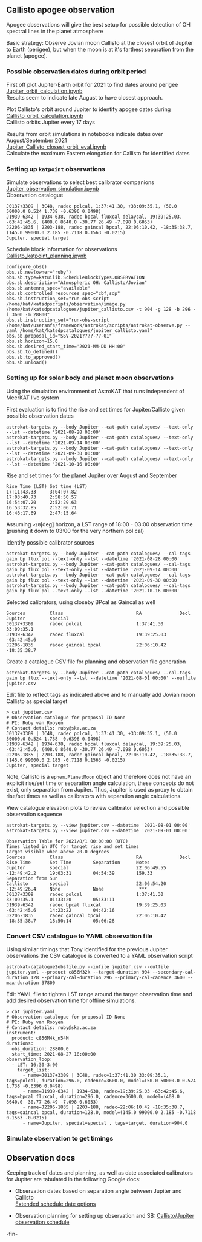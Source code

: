 ## Callisto apogee observation
Apogee observations will give the best setup for possible detection of OH spectral lines in the planet
atmosphere

Basic strategy: Observe Jovian moon Callisto at the closest orbit of Jupiter to Earth (perigee), but
when the moon is at it's farthest separation from the planet (apogee).


### Possible observation dates during orbit period
First off plot Jupiter-Earth orbit for 2021 to find dates around perigee    
[Jupiter_orbit_calculation.ipynb](https://github.com/rubyvanrooyen/observation_planning/blob/main/callisto/Jupiter_orbit_calculation.ipynb)    
Results seem to indicate late August to have closest approach.

Plot Callisto's orbit around Jupiter to identify apogee dates during    
[Callisto_orbit_calculation.ipynb](https://github.com/rubyvanrooyen/observation_planning/blob/main/callisto/Callisto_orbit_calculation.ipynb)    
Callisto orbits Jupiter every 17 days

Results from orbit simulations in notebooks indicate dates over August/September 2021    
[Jupiter_Callisto_closest_orbit_eval.ipynb](https://github.com/rubyvanrooyen/observation_planning/blob/main/callisto/Jupiter_Callisto_closest_orbit_eval.ipynb)    
Calculate the maximum Eastern elongation for Callisto for identified dates


### Setting up `katpoint` observations
Simulate observations to select best calibrator companions    
[Jupiter_observation_simulation.ipynb](https://github.com/rubyvanrooyen/observation_planning/blob/main/callisto/Jupiter_observation_simulation.ipynb)    
Observation catalogue    
```
J0137+3309 | 3C48, radec polcal, 1:37:41.30, +33:09:35.1, (50.0 50000.0 0.524 1.738 -0.6396 0.0498)
J1939-6342 | 1934-638, radec bpcal fluxcal delaycal, 19:39:25.03, -63:42:45.6, (408.0 8640.0 -30.77 26.49 -7.098 0.6053)
J2206-1835 | 2203-188, radec gaincal bpcal, 22:06:10.42, -18:35:38.7, (145.0 99000.0 2.185 -0.7118 0.1563 -0.0215)
Jupiter, special target
```
Schedule block information for observations    
[Callisto_katpoint_planning.ipynb](https://github.com/rubyvanrooyen/observation_planning/blob/main/callisto/Callisto_katpoint_planning.ipynb)    
```
configure_obs()
obs.sb.new(owner="ruby")
obs.sb.type=katuilib.ScheduleBlockTypes.OBSERVATION
obs.sb.description="Atmospheric OH: Callisto/Jovian"
obs.sb.antenna_spec="available"
obs.sb.controlled_resources_spec="cbf,sdp"
obs.sb.instruction_set="run-obs-script /home/kat/katsdpscripts/observation/image.py /home/kat/katsdpcatalogues/jupiter_callisto.csv -t 904 -g 128 -b 296 -i 3600 -m 28800"
obs.sb.instruction_set="run-obs-script /home/kat/usersnfs/framework/astrokat/scripts/astrokat-observe.py --yaml /home/kat/katsdpcatalogues/jupiter_callisto.yaml"
obs.sb.proposal_id="SSV-2021????-??-01"
obs.sb.horizon=15.0
obs.sb.desired_start_time='2021-MM-DD HH:00'
obs.sb.to_defined()
obs.sb.to_approved()
obs.sb.unload()
```


### Setting up for solar body and planet moon observations
Using the simulation environment of AstroKAT that runs independent of MeerKAT live system

First evaluation is to find the rise and set times for Jupiter/Callisto given possible observation dates
```
astrokat-targets.py --body Jupiter --cat-path catalogues/ --text-only --lst --datetime '2021-08-28 00:00'
astrokat-targets.py --body Jupiter --cat-path catalogues/ --text-only --lst --datetime '2021-09-14 00:00'
astrokat-targets.py --body Jupiter --cat-path catalogues/ --text-only --lst --datetime '2021-09-30 00:00'
astrokat-targets.py --body Jupiter --cat-path catalogues/ --text-only --lst --datetime '2021-10-16 00:00'
```
Rise and set times for the planet Jupiter over August and September
```
Rise Time (LST) Set time (LST)
17:11:43.33     3:04:07.82
17:03:40.73     2:58:50.57
16:54:07.20     2:52:29.63
16:53:32.85     2:52:06.71
16:46:17.69     2:47:15.64
```
Assuming `>20`[deg] horizon, a LST range of 18:00 - 03:00 observation time (pushing it down to 03:00
for the very northern pol cal)


Identify possible calibrator sources
```
astrokat-targets.py --body Jupiter --cat-path catalogues/ --cal-tags gain bp flux pol --text-only --lst --datetime '2021-08-28 00:00'
astrokat-targets.py --body Jupiter --cat-path catalogues/ --cal-tags gain bp flux pol --text-only --lst --datetime '2021-09-14 00:00'
astrokat-targets.py --body Jupiter --cat-path catalogues/ --cal-tags gain bp flux pol --text-only --lst --datetime '2021-09-30 00:00'
astrokat-targets.py --body Jupiter --cat-path catalogues/ --cal-tags gain bp flux pol --text-only --lst --datetime '2021-10-16 00:00'
```
Selected calibrators, using closeby BPcal as Gaincal as well
```
Sources         Class                           RA              Decl
Jupiter         special
J0137+3309      radec polcal                    1:37:41.30      33:09:35.1
J1939-6342      radec fluxcal                   19:39:25.03     -63:42:45.6
J2206-1835      radec gaincal bpcal             22:06:10.42     -18:35:38.7
```


Create a catalogue CSV file for planning and observation file generation
```
astrokat-targets.py --body Jupiter --cat-path catalogues/ --cal-tags gain bp flux --text-only --lst --datetime '2021-08-01 00:00' --outfile jupiter.csv
```
Edit file to reflect tags as indicated above and to manually add Jovian moon Callisto as special
target
```
> cat jupiter.csv
# Observation catalogue for proposal ID None
# PI: Ruby van Rooyen
# Contact details: ruby@ska.ac.za
J0137+3309 | 3C48, radec polcal, 1:37:41.30, +33:09:35.1, (50.0 50000.0 0.524 1.738 -0.6396 0.0498)
J1939-6342 | 1934-638, radec bpcal fluxcal delaycal, 19:39:25.03, -63:42:45.6, (408.0 8640.0 -30.77 26.49 -7.098 0.6053)
J2206-1835 | 2203-188, radec gaincal bpcal, 22:06:10.42, -18:35:38.7, (145.0 99000.0 2.185 -0.7118 0.1563 -0.0215)
Jupiter, special target
```
Note, Callisto is a `ephem.PlanetMoon` object and therefore does not have an explicit rise/set time or
separation angle calculation, these concepts do not exist, only separation from Jupiter.
Thus, Jupiter is used as proxy to obtain rise/set times as well as calibrators with separation angle
calculations.


View catalogue elevation plots to review calibrator selection and possible observation sequence
```
astrokat-targets.py --view jupiter.csv --datetime '2021-08-01 00:00'
astrokat-targets.py --view jupiter.csv --datetime '2021-09-01 00:00'
```
```
Observation Table for 2021/8/1 00:00:00 (UTC)
Times listed in UTC for target rise and set times
Target visible when above 20.0 degrees
Sources         Class                           RA              Decl            Rise Time       Set Time        Separation      Notes
Jupiter         special                         22:06:49.55     -12:49:42.2     19:03:31        04:54:39        159.33          Separation from Sun
Callisto        special                         22:06:54.20     -12:49:26.4     None            None             ***
J0137+3309      radec polcal                    1:37:41.30      33:09:35.1      01:33:20        05:33:11
J1939-6342      radec bpcal fluxcal             19:39:25.03     -63:42:45.6     14:23:22        04:42:16
J2206-1835      radec gaincal bpcal             22:06:10.42     -18:35:38.7     18:50:14        05:06:28
```


### Convert CSV catalogue to YAML observation file
Using similar timings that Tony identified for the previous Jupiter observations the CSV catalogue is
converted to a YAML observation script
```
astrokat-catalogue2obsfile.py --infile jupiter.csv --outfile jupiter.yaml --product c856M32k --target-duration 904 --secondary-cal-duration 128 --primary-cal-duration 296 --primary-cal-cadence 3600 --max-duration 37800
```
Edit YAML file to tighten LST range around the target observation time and add desired observation
time for offline simulations.
```
> cat jupiter.yaml
# Observation catalogue for proposal ID None
# PI: Ruby van Rooyen
# Contact details: ruby@ska.ac.za
instrument:
  product: c856M4k_n54M
durations:
  obs_duration: 28800.0
  start_time: 2021-08-27 18:00:00
observation_loop:
  - LST: 16:30-3:00
    target_list:
      - name=J0137+3309 | 3C48, radec=1:37:41.30 33:09:35.1, tags=polcal, duration=296.0, cadence=3600.0, model=(50.0 50000.0 0.524 1.738 -0.6396 0.0498)
      - name=J1939-6342 | 1934-638, radec=19:39:25.03 -63:42:45.6, tags=bpcal fluxcal, duration=296.0, cadence=3600.0, model=(408.0 8640.0 -30.77 26.49 -7.098 0.6053)
      - name=J2206-1835 | 2203-188, radec=22:06:10.42 -18:35:38.7, tags=gaincal bpcal, duration=128.0, model=(145.0 99000.0 2.185 -0.7118 0.1563 -0.0215)
      - name=Jupiter, special=special , tags=target, duration=904.0
```


### Simulate observation to get timings

## Observation docs
Keeping track of dates and planning, as well as date associated calibrators for Jupiter are tabulated
in the following Google docs:

* Observation dates based on separation angle between Jupiter and Callisto   
[Extended schedule date options](https://docs.google.com/document/d/1RcEImUkAxZp3LZb6VOoaF7i8aIXn8pEZuDFH5ASMM3E/edit?usp=sharing)

* Observation planning for setting up observation and SB:
[Callisto/Jupiter observation schedule](https://docs.google.com/document/d/1rVZJRmXiMNiCw1gyhcQHwqNIhYchmIyLzeufWuY541c/edit?usp=sharing)

-fin-
